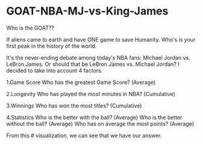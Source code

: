 # GOAT-NBA-MJ-vs-King-James
Who is the GOAT??


If aliens came to earth and have ONE game to save Humanity.
Who's is your first peak in the history of the world.

It's the never-ending debate among today's NBA fans: Michael Jordan vs. LeBron James. Or should that be LeBron James vs. Michael Jordan?
I decided to take into account 4 factors.

1.Game Score
Who has the greatest Game Score? (Average)

2.Longevity
Who has played the most minutes in NBA? (Cumulative)

3.Winnings
Who has won the most titles? (Cumulative)

4.Statistics
Who is the better with the ball? (Average)
Who is the better without the ball? (Average)
Who has on average the most points? (Average)



From this # visualization, we can see that we have our answer.

